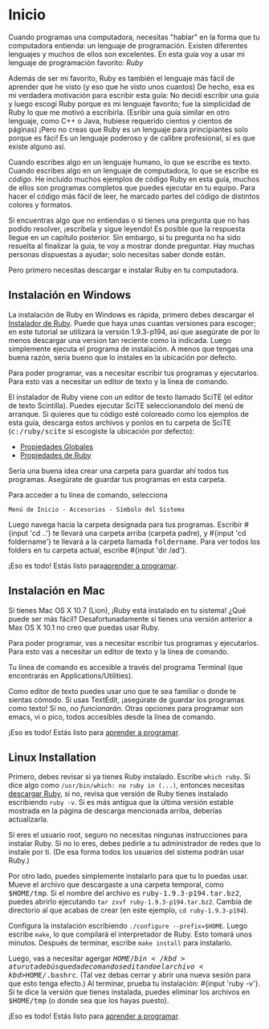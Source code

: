 # Inicio

Cuando programas una computadora, necesitas "hablar" en la forma que tu
computadora entienda: un lenguaje de programación. Existen diferentes
lenguajes y muchos de ellos son excelentes. En esta guía voy a
usar mi lenguaje de programación favorito: _Ruby_
 
Además de ser mi favorito, Ruby es también el lenguaje más fácil de
aprender que he visto (y eso que he visto unos cuantos) De hecho, esa es
mi verdadera motivación para escribir esta guía: No decidí escribir una
guía y luego escogí Ruby porque es mi lenguaje favorito; fue la simplicidad
de Ruby lo que me motivó a escribirla. (Esribir una guía similar en otro
lenguaje, como C++ o Java, hubiese requerido cientos y cientos de
páginas) ¡Pero no creas que Ruby es un lenguaje para principiantes solo
porque es fáci! Es un lenguaje poderoso y de calibre profesional, si es
que existe alguno así.

Cuando escribes algo en un lenguaje humano, lo que se escribe es texto.
Cuando escribes algo en un lenguaje de computadora, lo que se escribe es
<dfn>código</dfn>. He incluido muchos ejemplos de código Ruby en esta
guía, muchos de ellos son programas completos que puedes ejecutar en tu
equipo. Para hacer el código más fácil de leer, he marcado partes del
código de distintos colores y formatos. 

Si encuentras algo que no entiendas o si tienes una pregunta que no has
podido resolver, ¡escríbela y sigue leyendo! Es posible que la respuesta
llegue en un capítulo posterior. Sin embargo, si tu pregunta no ha sido
resuelta al finalizar la guía, te voy a mostrar donde preguntar. Hay
muchas personas dispuestas a ayudar; solo necesitas saber donde están.

Pero primero necesitas descargar e instalar Ruby en tu computadora.

## Instalación en Windows

La instalación de Ruby en Windows es rápida, primero debes descargar el
<a href="http://rubyinstaller.rubyforge.org/">Instalador de Ruby</a>.
Puede que haya unas cuantas versiones para escoger; en este tutorial se
utilizará la versión 1.9.3-p194, así que asegúrate de por lo menos
descargar una version tan reciente como la indicada. Luego simplemente ejecuta el
programa de instalación. A menos que tengas una buena razón, sería bueno
que lo instales en la ubicación por defecto.

Para poder programar, vas a necesitar escribir tus programas y
ejecutarlos. Para esto vas a necesitar un editor de texto y la línea de
comando.

El instalador de Ruby viene con un editor de texto llamado SciTE
(el editor de texto Scintilla). Puedes ejecutar SciTE seleccionandolo del
menú de arranque. Si quieres que tu código esté coloreado como los
ejemplos de esta guía, descarga estos archivos y ponlos en tu carpeta de
SciTE (<kbd>c:/ruby/scite</kbd> si escogiste la ubicación por defecto):


* <a href="'+LINKADDR+'SciTEGlobal.properties">Propiedades Globales</a>
* <a href="'+LINKADDR+'ruby.properties">Propiedades de Ruby</a>

Sería una buena idea crear una carpeta para guardar ahí todos tus
programas. Asegúrate de guardar tus programas en esta carpeta.

Para acceder a tu línea de comando, selecciona 

	Menú de Inicio - Accesorios - Símbolo del Sistema

Luego navega hacia la carpeta
designada para tus programas. Escribir #{input 'cd ..'} te llevará una
carpeta arriba (carpeta padre), y #{input 'cd foldername'} te llevará a la
carpeta llamada <kbd>foldername</kbd>. Para ver todos los folders en tu
carpeta actual, escribe #{input 'dir /ad'}.

¡Eso es todo! Estás listo para<a href="/capitulos/01-numeros.markdown">aprender a programar</a>.

## Instalación en Mac

Si tienes Mac OS X 10.7 (Lion), ¡Ruby está instalado en tu sistema! ¿Qué
puede ser más fácil? Desafortunadamente si tienes una versión anterior a Max OS X 10.1
no creo que puedas usar Ruby.

Para poder programar, vas a necesitar escribir tus programas y
ejecutarlos. Para esto vas a necesitar un editor de texto y la línea de
comando.

Tu línea de comando es accesible a través del programa Terminal (que
encontrarás en Applications/Utilities).

Como editor de texto puedes usar uno que te sea familiar o donde te
sientas cómodo. Si usas TextEdit, ¡asegúrate de guardar los programas como
texto! Si no, <em>no funcionarán</em>. Otras opciones para programar son
emacs, vi o pico, todos accesibles desde la línea de comando.

¡Eso es todo! Estás listo para <a href="/capitulos/01-numeros.markdown">aprender a programar</a>.

## Linux Installation

Primero, debes revisar si ya tienes Ruby instalado. Escribe
`which ruby`. Si dice algo como
`/usr/bin/which: no ruby in (...)`, entonces necesitas
<a href="http://www.ruby-lang.org/es/downloads/">descargar Ruby</a>,
si no, revisa que versión de Ruby tienes instalado escribiendo
`ruby -v`. Si es más antigua que la última versión estable
mostrada en la página de descarga mencionada arriba, deberías
actualizarla.

Si eres el usuario root, seguro no necesitas ningunas instrucciones para
instalar Ruby. Si no lo eres, debes pedirle a tu administrador de redes 
que lo instale por ti. (De esa forma todos los usuarios del sistema podrán
usar Ruby.)

Por otro lado, puedes simplemente instalarlo para que tu lo puedas usar.
Mueve el archivo que descargaste a una carpeta temporal, como
<kbd>$HOME/tmp</kbd>.  Si el nombre del archivo es
<kbd>ruby-1.9.3-p194.tar.bz2</kbd>, puedes abrirlo ejecutando
`tar zxvf ruby-1.9.3-p194.tar.bz2`. Cambia de directorio al que acabas
de crear (en este ejemplo, `cd ruby-1.9.3-p194`).

Configura la instalación escribiendo
`./configure --prefix=$HOME`. Luego escribe  `make`, lo
que compilará el interpretador de Ruby. Esto tomará unos minutos. Después
de terminar, escribe `make install` para instalarlo.

Luego, vas a necesitar agergar <kbd>$HOME/bin</kbd> a tu ruta de búsqueda
de comandos editando el archivo <kbd>$HOME/.bashrc</kbd>. (Tal vez debas
cerrar y abrir una nueva sesión para que esto tenga efecto.) Al terminar,
prueba tu instalación: #{input 'ruby -v'}. Si te dice la versión que
tienes instalada, puedes eliminar los archivos en <kbd>$HOME/tmp</kbd> (o 
donde sea que los hayas puesto).

¡Eso es todo! Estás listo para <a href="/capitulos/01-numeros.markdown">aprender a programar</a>.